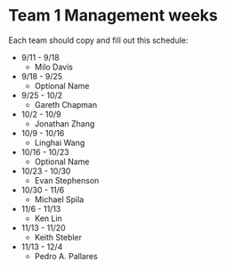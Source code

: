 # Team 1 Management weeks

Each team should copy and fill out this schedule:

* 9/11 - 9/18
	* Milo Davis
* 9/18 - 9/25
	* Optional Name
* 9/25 - 10/2
	* Gareth Chapman
* 10/2 - 10/9
	* Jonathan Zhang
* 10/9 - 10/16
	* Linghai Wang
* 10/16 - 10/23
	* Optional Name
* 10/23 - 10/30
	* Evan Stephenson
* 10/30 - 11/6
	* Michael Spila
* 11/6 - 11/13
	* Ken Lin
* 11/13 - 11/20
	* Keith Stebler
* 11/13 - 12/4
	* Pedro A. Pallares	
